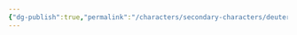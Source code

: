 ```yaml
---
{"dg-publish":true,"permalink":"/characters/secondary-characters/deuteragonists/z-bots/zoop/"}
---
```



